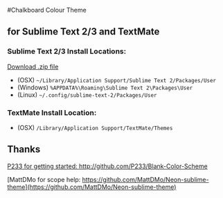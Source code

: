 #Chalkboard Colour Theme

## for Sublime Text 2/3 and TextMate

### Sublime Text 2/3 Install Locations:

[Download .zip file](https://github.com/henryallsuch/chalkboard/archive/master.zip)

* (OSX) `~/Library/Application Support/Sublime Text 2/Packages/User` 
* (Windows) `%APPDATA%\Roaming\Sublime Text 2\Packages\User` 
* (Linux) `~/.config/sublime-text-2/Packages/User`

### TextMate Install Location:
    
* (OSX) `/Library/Application Support/TextMate/Themes`
    
## Thanks

[P233 for getting started: http://github.com/P233/Blank-Color-Scheme ](http://github.com/P233/Blank-Color-Scheme)

[MattDMo for scope help: https://github.com/MattDMo/Neon-sublime-theme](https://github.com/MattDMo/Neon-sublime-theme)
